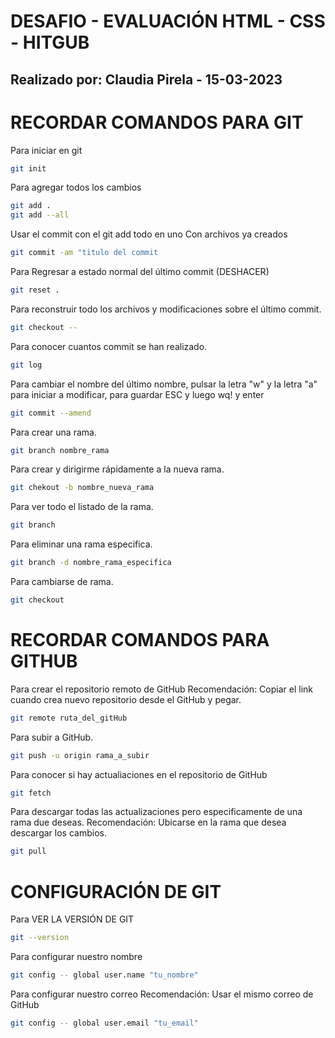 # DESAFIO - EVALUACIÓN HTML - CSS - HITGUB
## Realizado por: Claudia Pirela - 15-03-2023

# RECORDAR COMANDOS PARA GIT
Para iniciar en git
```bash
git init
```
Para agregar todos los cambios
```bash
git add .
git add --all
```
Usar el commit con el git add todo en uno
Con archivos ya creados
```bash
git commit -am "titulo del commit
```
Para Regresar a estado normal del último commit (DESHACER)
```bash
git reset .
```
Para reconstruir todo los archivos 
y modificaciones sobre el último commit.
```bash
git checkout --
```
Para conocer cuantos commit se han realizado.
```bash
git log
```
Para cambiar el nombre del último nombre, 
pulsar la letra "w" y la letra "a" para iniciar a modificar, 
para guardar ESC y luego wq! y enter
```bash
git commit --amend
```
Para crear una rama.
```bash
git branch nombre_rama
```
Para crear y dirigirme rápidamente a la nueva rama.
```bash
git chekout -b nombre_nueva_rama
```
Para ver todo el listado de la rama.
```bash
git branch
```
Para eliminar una rama especifica.
```bash
git branch -d nombre_rama_especifica
```
Para cambiarse de rama.
```bash
git checkout
```
# RECORDAR COMANDOS PARA GITHUB
Para crear el repositorio remoto de GitHub
Recomendación: Copiar el link cuando crea nuevo repositorio
desde el GitHub y pegar.
```bash
git remote ruta_del_gitHub
```
Para subir a GitHub.
```bash
git push -u origin rama_a_subir
```
Para conocer si hay actualiaciones en el 
repositorio de GitHub 
```bash
git fetch
```
Para descargar todas las actualizaciones pero especificamente de una rama due deseas.
Recomendación: Ubicarse en la rama que desea descargar los cambios.
```bash
git pull
```
# CONFIGURACIÓN DE GIT
Para VER LA VERSIÓN DE GIT 
```bash
git --version
```
Para configurar nuestro nombre 
```bash
git config -- global user.name "tu_nombre"
```
Para configurar nuestro correo
Recomendación: Usar el mismo correo de GitHub
```bash
git config -- global user.email "tu_email"
```

